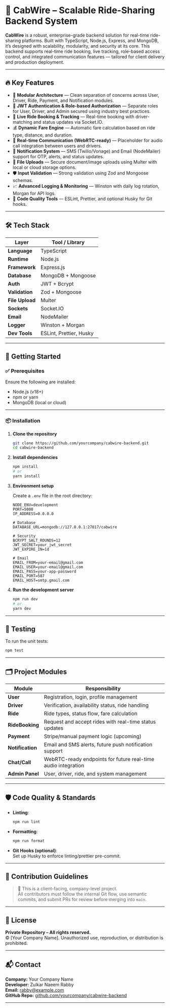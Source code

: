 # 🚖 CabWire – Scalable Ride-Sharing Backend System

**CabWire** is a robust, enterprise-grade backend solution for real-time ride-sharing platforms. Built with TypeScript, Node.js, Express, and MongoDB, it’s designed with scalability, modularity, and security at its core. This backend supports real-time ride booking, live tracking, role-based access control, and integrated communication features — tailored for client delivery and production deployment.

---

## 🔥 Key Features

- 🔌 **Modular Architecture** — Clean separation of concerns across User, Driver, Ride, Payment, and Notification modules.
- 🔐 **JWT Authentication & Role-based Authorization** — Separate roles for User, Driver, and Admin secured using industry best practices.
- 📍 **Live Ride Booking & Tracking** — Real-time booking with driver-matching and status updates via Socket.IO.
- 💰 **Dynamic Fare Engine** — Automatic fare calculation based on ride type, distance, and duration.
- 📡 **Real-time Communication (WebRTC-ready)** — Placeholder for audio call integration between users and drivers.
- 📨 **Notification System** — SMS (Twilio/Vonage) and Email (NodeMailer) support for OTP, alerts, and status updates.
- 📁 **File Uploads** — Secure document/image uploads using Multer with local or cloud storage options.
- 🛡 **Input Validation** — Strong validation using Zod and Mongoose schemas.
- 📈 **Advanced Logging & Monitoring** — Winston with daily log rotation, Morgan for API logs.
- 🧹 **Code Quality Tools** — ESLint, Prettier, and optional Husky for Git hooks.

---

## 🛠 Tech Stack

| Layer           | Tool / Library          |
| --------------- | ----------------------- |
| **Language**    | TypeScript              |
| **Runtime**     | Node.js                 |
| **Framework**   | Express.js              |
| **Database**    | MongoDB + Mongoose      |
| **Auth**        | JWT + Bcrypt            |
| **Validation**  | Zod + Mongoose          |
| **File Upload** | Multer                  |
| **Sockets**     | Socket.IO               |
| **Email**       | NodeMailer              |
| **Logger**      | Winston + Morgan        |
| **Dev Tools**   | ESLint, Prettier, Husky |

---

## 🚀 Getting Started

### ✅ Prerequisites

Ensure the following are installed:

- Node.js (v18+)
- npm or yarn
- MongoDB (local or cloud)

---

### 📦 Installation

1. **Clone the repository**

   ```bash
   git clone https://github.com/yourcompany/cabwire-backend.git
   cd cabwire-backend
   ```

2. **Install dependencies**

   ```bash
   npm install
   # or
   yarn install
   ```

3. **Environment setup**

   Create a `.env` file in the root directory:

   ```env
   NODE_ENV=development
   PORT=5000
   IP_ADDRESS=0.0.0.0

   # Database
   DATABASE_URL=mongodb://127.0.0.1:27017/cabwire

   # Security
   BCRYPT_SALT_ROUNDS=12
   JWT_SECRET=your_jwt_secret
   JWT_EXPIRE_IN=1d

   # Email
   EMAIL_FROM=your-email@gmail.com
   EMAIL_USER=your-email@gmail.com
   EMAIL_PASS=your-app-password
   EMAIL_PORT=587
   EMAIL_HOST=smtp.gmail.com
   ```

4. **Run the development server**

   ```bash
   npm run dev
   # or
   yarn dev
   ```

---

## 🧪 Testing

To run the unit tests:

```bash
npm test
```

---

## 🗂 Project Modules

| Module           | Responsibility                                                |
| ---------------- | ------------------------------------------------------------- |
| **User**         | Registration, login, profile management                       |
| **Driver**       | Verification, availability status, ride handling              |
| **Ride**         | Ride types, status flow, fare calculation                     |
| **RideBooking**  | Request and accept rides with real-time status updates        |
| **Payment**      | Stripe/manual payment logic (upcoming)                        |
| **Notification** | Email and SMS alerts, future push notification support        |
| **Chat/Call**    | WebRTC-ready endpoints for future real-time audio integration |
| **Admin Panel**  | User, driver, ride, and system management                     |

---

## 🛡 Code Quality & Standards

- **Linting**:
  ```bash
  npm run lint
  ```
- **Formatting**:
  ```bash
  npm run format
  ```
- **Git Hooks (optional)**:  
  Set up Husky to enforce linting/prettier pre-commit.

---

## 🤝 Contribution Guidelines

> 🚫 This is a client-facing, company-level project.  
> All contributors must follow the internal Git flow, use semantic commits, and submit PRs for review before merging into `main`.

---

## 📄 License

**Private Repository – All rights reserved.**  
© [Your Company Name]. Unauthorized use, reproduction, or distribution is prohibited.

---

## 📬 Contact

**Company:** Your Company Name  
**Developer:** Zulkar Naeem Rabby  
**Email:** [rabby@example.com](mailto:rabby@example.com)  
**GitHub Repo:** [github.com/yourcompany/cabwire-backend](https://github.com/yourcompany/cabwire-backend)

---
